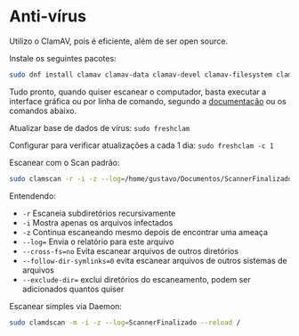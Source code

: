 # Anti-vírus

Utilizo o ClamAV, pois é eficiente, além de ser open source.

Instale os seguintes pacotes:

```bash
sudo dnf install clamav clamav-data clamav-devel clamav-filesystem clamav-lib clamav-milter clamav-update perl-ClamAV-Client clamtk
```

Tudo pronto, quando quiser escanear o computador, basta executar a interface gráfica ou por linha de comando, segundo a [documentação](https://www.clamav.net/documents/scanning) ou os comandos abaixo.

Atualizar base de dados de vírus: `sudo freshclam`

Configurar para verificar atualizações a cada 1 dia: `sudo freshclam -c 1`

Escanear com o Scan padrão:

```bash
sudo clamscan -r -i -z --log=/home/gustavo/Documentos/ScannerFinalizado --exclude-dir=/home/gustavo/Downloads/ --exclude-dir=/mnt /
```

Entendendo:

- `-r` Escaneia subdiretórios recursivamente
- `-i` Mostra apenas os arquivos infectados
- `-z` Continua escaneando mesmo depois de encontrar uma ameaça
- `--log=` Envia o relatório para este arquivo
- `--cross-fs=no` Evita escanear arquivos de outros diretórios
- `--follow-dir-symlinks=0` evita escanear arquivos de outros sistemas de arquivos
- `--exclude-dir=` exclui diretórios do escaneamento, podem ser adicionados quantos quiser

Escanear simples via Daemon:

```bash
sudo clamdscan -m -i -z --log=ScannerFinalizado --reload /
```
